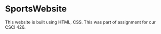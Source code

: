 # SportsWebsite
This website is built using HTML, CSS.
This was part of assignment for our CSCI 426.
